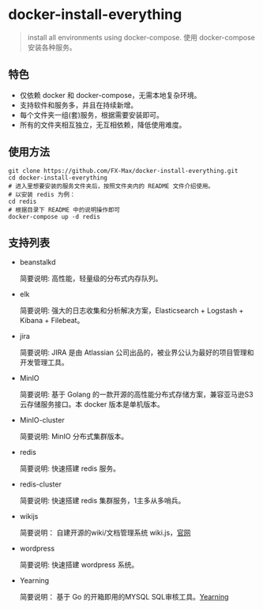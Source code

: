 # docker-install-everything

> install all environments using docker-compose.
> 使用 docker-compose 安装各种服务。

## 特色

- 仅依赖 docker 和 docker-compose，无需本地复杂环境。
- 支持软件和服务多，并且在持续新增。
- 每个文件夹一组(套)服务，根据需要安装即可。
- 所有的文件夹相互独立，无互相依赖，降低使用难度。

## 使用方法

```
git clone https://github.com/FX-Max/docker-install-everything.git
cd docker-install-everything
# 进入里想要安装的服务文件夹后，按照文件夹内的 README 文件介绍使用。
# 以安装 redis 为例：
cd redis
# 根据目录下 README 中的说明操作即可
docker-compose up -d redis
```

## 支持列表

- beanstalkd

    简要说明: 高性能，轻量级的分布式内存队列。

- elk

    简要说明: 强大的日志收集和分析解决方案，Elasticsearch + Logstash + Kibana + Filebeat。

- jira

    简要说明: JIRA 是由 Atlassian 公司出品的，被业界公认为最好的项目管理和开发管理工具。

- MinIO

    简要说明: 基于 Golang 的一款开源的高性能分布式存储方案，兼容亚马逊S3云存储服务接口。本 docker 版本是单机版本。

- MinIO-cluster

    简要说明: MinIO 分布式集群版本。

- redis

    简要说明: 快速搭建 redis 服务。

- redis-cluster

    简要说明: 快速搭建 redis 集群服务，1主多从多哨兵。

- wikijs

    简要说明： 自建开源的wiki/文档管理系统 wiki.js，[官网](https://js.wiki/)

- wordpress

    简要说明: 快速搭建 wordpress 系统。

- Yearning

	简要说明： 基于 Go 的开箱即用的MYSQL SQL审核工具。[Yearning](https://github.com/cookieY/Yearning)
